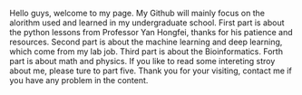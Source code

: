 Hello guys, welcome to my page. My Github will mainly focus on the alorithm used and learned in my undergraduate school.
First part is about the python lessons from Professor Yan Hongfei, thanks for his patience and resources.
Second part is about the machine learning and deep learning, which come from my lab job.
Third part is about the Bioinformatics.
Forth part is about math and physics.
If you like to read some intereting stroy about me, please ture to part five.
Thank you for your visiting, contact me if you have any problem in the content.
